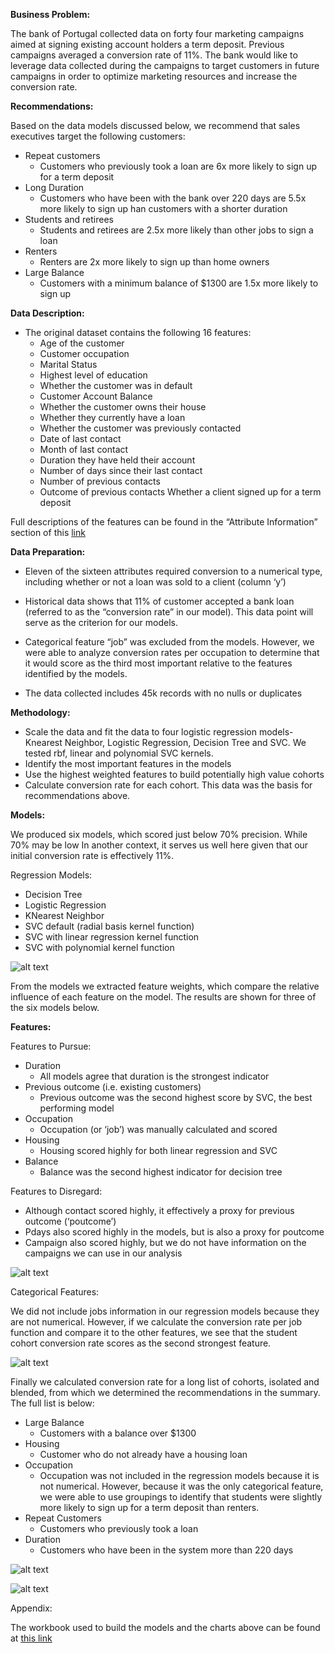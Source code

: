 
**Business Problem:**

The bank of Portugal collected data on forty four marketing campaigns aimed at signing existing account holders a term deposit.  Previous campaigns averaged a conversion rate of 11%.  The bank would like to leverage data collected during the campaigns to target customers in future campaigns in order to optimize marketing resources and increase the conversion rate.

**Recommendations:**


Based on the data models discussed below, we recommend that sales executives target the following customers:

- Repeat customers
     -  Customers who previously took a loan are 6x more likely to sign up for a term deposit
-  Long Duration
     -  Customers who have been with the bank over 220 days are 5.5x more likely to sign up han customers with a shorter duration
-  Students and retirees
     -  Students and retirees are 2.5x more likely than other jobs to sign a loan
-  Renters
     -  Renters are 2x more likely to sign up than home owners
-  Large Balance
     -  Customers with a minimum balance of $1300 are 1.5x more likely to sign up


**Data Description:**

- The original dataset contains the following 16 features:
     -  Age of the customer
     -  Customer occupation
     -  Marital Status
     -  Highest level of education
     -  Whether the customer was in default
     -  Customer Account Balance
     -  Whether the customer owns their house
     -  Whether they currently have a loan
     -  Whether the customer was previously contacted
     -  Date of last contact
     -  Month of last contact
     -  Duration they have held their account
     -  Number of days since their last contact
     -  Number of previous contacts
     -  Outcome of previous contacts
Whether a client signed up for a term deposit

 Full descriptions of the features can be found in the “Attribute Information” section of this [link](https://archive.ics.uci.edu/dataset/222/bank+marketing)

**Data Preparation:**

-  Eleven of the sixteen attributes required conversion to a numerical type, including whether or not a loan was sold to a client (column ‘y’)

-  Historical data shows that 11% of customer accepted a bank loan (referred to as the “conversion rate” in our model).  This data point will serve as the criterion for our models.

-  Categorical feature “job” was excluded from the models. However, we were able to analyze conversion rates per occupation to determine that it would score as the third most important relative to the features identified by the models.  

-  The data collected includes 45k records with no nulls or duplicates

**Methodology:**

-  Scale the data and fit the data to four logistic regression models- Knearest Neighbor, Logistic Regression, Decision Tree and SVC.  We tested rbf, linear and polynomial SVC kernels.
-  Identify the most important features in the models
-  Use the highest weighted features to build potentially high value cohorts
-  Calculate conversion rate for each cohort.  This data was the basis for recommendations above. 

**Models:**

We produced six models, which scored just below 70% precision.  While 70% may be low
In another context, it serves us well here given that our initial conversion rate is effectively 11%.

Regression Models:
-  Decision Tree
-  Logistic Regression
-  KNearest Neighbor
-  SVC default (radial basis kernel function)
-  SVC with linear regression kernel function
-  SVC with polynomial kernel function 

![alt text](https://github.com/JOSHUAGITBERG/bank_loan_predictor/blob/main/images/Model_Scores.jpg)

From the models we extracted feature weights, which compare the relative influence of each feature on the model.  The results are shown for three of the six models below.  

**Features:**

Features to Pursue:
-  Duration
     -  All models agree that duration is the strongest indicator
-  Previous outcome (i.e. existing customers)
     -  Previous outcome was the second highest score by SVC, the best performing model
- Occupation
     -  Occupation (or ‘job’) was manually calculated and scored 
-  Housing
     -  Housing scored highly for both linear regression and SVC
-  Balance
     -  Balance was the second highest indicator for decision tree

Features to Disregard:
-  Although contact scored highly, it effectively a proxy for previous outcome (‘poutcome’)
-  Pdays also scored highly in the models, but is also a proxy for poutcome
-  Campaign also scored highly, but we do not have information on the campaigns we can use in 
   our analysis

![alt text](https://github.com/JOSHUAGITBERG/bank_loan_predictor/blob/main/images/Relative_Feature_Importance.png) 

Categorical Features:

We did not include jobs information in our regression models because they are not numerical. 
However, if we calculate the conversion rate per job function and compare it to the other
features, we see that the student cohort conversion rate scores as the second strongest 
feature. 

![alt text](https://github.com/JOSHUAGITBERG/bank_loan_predictor/blob/main/images/Conversion_By_Job.jpg)  

Finally we calculated conversion rate for a long list of cohorts, isolated and blended, from which we determined the recommendations in the summary.  The full list is below:


-  Large Balance
     -  Customers with a balance over $1300
-  Housing
     -  Customer who do not already have a housing loan
-  Occupation
     -  Occupation was not included in the regression models because it is not numerical.  However, because it was the only categorical feature, we were able to use groupings to identify that students were slightly more likely to sign up for a term deposit than renters.
-  Repeat Customers
     -  Customers who previously took a loan
-  Duration
     -  Customers who have been in the system more than 220 days

![alt text](https://github.com/JOSHUAGITBERG/bank_loan_predictor/blob/main/images/Conversion_By_Cohort.jpg)

![alt text](https://github.com/JOSHUAGITBERG/bank_loan_predictor/blob/main/images/Conversion_By_Blended_Cohort.jpg)


Appendix:

The workbook used to build the models and the charts above can be found at [this link](https://github.com/JOSHUAGITBERG/bank_loan_predictor/blob/main/bank_load_predictor_workbook.ipynb)


